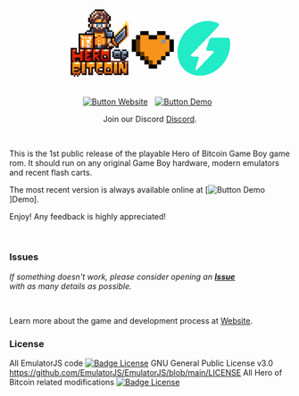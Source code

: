 <div align = center>
<img width = 300 src = css/hob_geyser.png>
<br>
<br>

[![Button Website]][Website] 
[![Button Demo]][Demo] 

Join our Discord [Discord](https://discord.com/invite/HpqAgSVm6M).

</div>
<br>

This is the 1st public release of the playable Hero of Bitcoin Game Boy game rom. It should run on any original Game Boy hardware, modern emulators and recent flash carts.

The most recent version is always available online at [![Button Demo]]Demo].

Enjoy! Any feedback is highly appreciated!

<br>

### Issues

*If something doesn't work, please consider opening an* ***[Issue]*** <br>
*with as many details as possible.*

<br>

Learn more about the game and development process at [Website].	

### License

All EmulatorJS code [![Badge License]][License] GNU General Public License v3.0 https://github.com/EmulatorJS/EmulatorJS/blob/main/LICENSE 
All Hero of Bitcoin related modifications [![Badge License]][License]


<!-- QUICKLINKS --->

[License]: LICENSE
[Issue]: https://github.com/heroofbitcoin/demo/issues
[Website]: https://geyser.fund/project/heroofbitcoin
[Demo]: https://heroofbitcoin.github.io/demo/
[Button Demo]: https://img.shields.io/badge/Demo-528116?style=for-the-badge
[Button Website]: https://img.shields.io/badge/Website-736e9b?style=for-the-badge
[Badge License]: https://img.shields.io/badge/License-GPLv3-blue.svg?style=for-the-badge